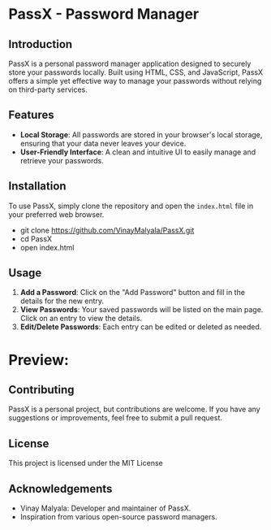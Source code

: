 ﻿# PassX - Password Manager

## Introduction
PassX is a personal password manager application designed to securely store your passwords locally. Built using HTML, CSS, and JavaScript, PassX offers a simple yet effective way to manage your passwords without relying on third-party services.

## Features
- **Local Storage**: All passwords are stored in your browser's local storage, ensuring that your data never leaves your device.
- **User-Friendly Interface**: A clean and intuitive UI to easily manage and retrieve your passwords.

## Installation
To use PassX, simply clone the repository and open the `index.html` file in your preferred web browser.

- git clone https://github.com/VinayMalyala/PassX.git
- cd PassX
- open index.html


## Usage
1. **Add a Password**: Click on the "Add Password" button and fill in the details for the new entry.
2. **View Passwords**: Your saved passwords will be listed on the main page. Click on an entry to view the details.
3. **Edit/Delete Passwords**: Each entry can be edited or deleted as needed.

# Preview:

## Contributing
PassX is a personal project, but contributions are welcome. If you have any suggestions or improvements, feel free to submit a pull request.

## License
This project is licensed under the MIT License 

## Acknowledgements
- Vinay Malyala: Developer and maintainer of PassX.
- Inspiration from various open-source password managers.
